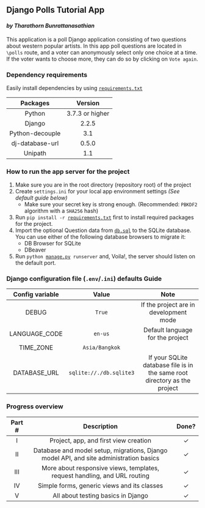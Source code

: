 ## Django Polls Tutorial App
#### *by Tharathorn Bunrattanasathian*

This application is a poll Django application consisting of two questions about western popular artists. In this app poll questions are located in ```\polls``` route, and
a voter can anonymously select only one choice at a time. If the voter wants to choose more, they can do so by clicking on ```Vote again```.

### Dependency requirements
Easily install dependencies by using [```requirements.txt```](requirements.txt)

| Packages | Version |
|:---:|:---:|
|Python | 3.7.3 or higher|
|Django | 2.2.5|
|Python-decouple | 3.1 |
|dj-database-url|0.5.0|
|Unipath|1.1|

### How to run the app server for the project 
1. Make sure you are in the root directory (repository root) of the project
2. Create ```settings.ini``` for your local app environment settings *(See default guide below)*
    - Make sure your secret key is strong enough. (Recommended: ```PBKDF2``` algorithm with a ```SHA256``` hash)
3. Run <code>pip install -r [requirements.txt](requirements.txt)</code> first to install required packages for the project.
4. Import the optional Question data from [```db.sql```](db.sql) to the SQLite database. You can use either of the following database browsers to migrate it:
    - DB Browser for SQLite
    - DBeaver
5. Run <code>python [manage.py](manage.py) runserver</code> and, Voila!, the server should listen on the default port.

### Django configuration file (```.env```/```.ini```) defaults Guide
| Config variable | Value | Note |
|:---:|:---:|:---:|
|DEBUG|```True```|If the project are in development mode|
|LANGUAGE_CODE|```en-us```|Default language for the project|
|TIME_ZONE|```Asia/Bangkok```||
|DATABASE_URL|```sqlite://./db.sqlite3```|If your SQLite database file is in the same root directory as the project|

### Progress overview
|Part #     | Description|Done?|
|:---------:|:----------:|:---:|
|I| Project, app, and first view creation |✓|
|II| Database and model setup, migrations, Django model API, and site administration basics |✓|
|III| More about responsive views, templates, request handling, and URL routing |✓|
|IV| Simple forms, generic views and its classes |✓|
|V| All about testing basics in Django |✓|
